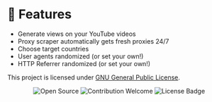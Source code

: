 # 🎉 Features
- Generate views on your YouTube videos
- Proxy scraper automatically gets fresh proxies 24/7
- Choose target countries
- User agents randomized (or set your own!)
- HTTP Referrer randomized (or set your own!)

This project is licensed under [GNU General Public License](https://github.com/k2-g/Youtube-View/blob/master/LICENSE).

<p align="center">
  <img src="https://badges.frapsoft.com/os/v1/open-source.svg?v=103" alt="Open Source">
  <img src="https://img.shields.io/badge/contributions-welcome-brightgreen.svg?style=flat" alt="Contribution Welcome">
  <img src="https://img.shields.io/badge/License-GPLv3-blue.svg" alt="License Badge">
</p>
